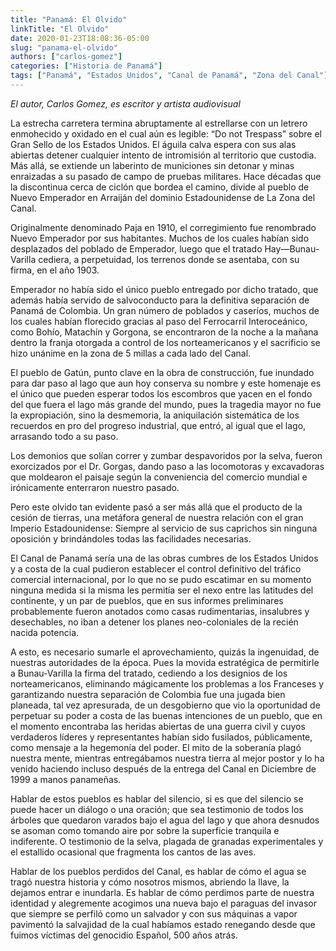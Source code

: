 ```yaml
---
title: "Panamá: El Olvido"
linkTitle: "El Olvido"
date: 2020-01-23T18:08:36-05:00
slug: "panama-el-olvido"
authors: ["carlos-gomez"]
categories: ["Historia de Panamá"]
tags: ["Panamá", "Estados Unidos", "Canal de Panamá", "Zona del Canal"]
---
```


_El autor, Carlos Gomez, es escritor y artista audiovisual_

La estrecha carretera termina abruptamente al estrellarse con un letrero enmohecido y oxidado en el cual aún es legible: “Do not Trespass” sobre el Gran Sello de los Estados Unidos. El águila calva espera con sus alas abiertas detener cualquier intento de intromisión al territorio que custodia. Más allá, se extiende un laberinto de municiones sin detonar y minas enraizadas a su pasado de campo de pruebas militares. Hace décadas que la discontinua cerca de ciclón que bordea el camino, divide al pueblo de Nuevo Emperador en Arraiján del dominio Estadounidense de La Zona del Canal.

Originalmente denominado Paja en 1910, el corregimiento fue renombrado Nuevo Emperador por sus habitantes. Muchos de los cuales habían sido desplazados del poblado de Emperador, luego que el tratado Hay—Bunau-Varilla cediera, a perpetuidad, los terrenos donde se asentaba, con su firma, en el año 1903.

Emperador no había sido el único pueblo entregado por dicho tratado, que además había servido de salvoconducto para la definitiva separación de Panamá de Colombia. Un gran número de poblados y caseríos, muchos de los cuales habían florecido gracias al paso del Ferrocarril Interoceánico, como Bohío, Matachín y Gorgona, se encontraron de la noche a la mañana dentro la franja otorgada a control de los norteamericanos y el sacrificio se hizo unánime en la zona de 5 millas a cada lado del Canal.

El pueblo de Gatún, punto clave en la obra de construcción, fue inundado para dar  paso al lago que aun hoy conserva su nombre y este homenaje es el único que pueden esperar todos los escombros que yacen en el fondo del que fuera el lago más grande del mundo, pues la tragedia mayor no fue la expropiación, sino la desmemoria, la aniquilación sistemática de los recuerdos en pro del progreso industrial, que entró, al igual que el lago, arrasando todo a su paso.

Los demonios que solían correr y zumbar despavoridos por la selva, fueron exorcizados por el Dr. Gorgas, dando paso a las locomotoras y excavadoras que moldearon el paisaje según la conveniencia del comercio mundial e irónicamente enterraron nuestro pasado.

Pero este olvido tan evidente pasó a ser más allá que el producto de la cesión de tierras, una metáfora general de nuestra relación con el gran Imperio Estadounidense: Siempre al servicio de sus caprichos sin ninguna oposición y brindándoles todas las facilidades necesarias.

El Canal de Panamá sería una de las obras cumbres de los Estados Unidos y a costa de la cual pudieron establecer el control definitivo del tráfico comercial internacional, por lo que no se pudo escatimar en su momento ninguna medida si la misma les permitía ser el nexo entre las latitudes del continente, y un par de pueblos, que en sus informes preliminares probablemente fueron anotados como casas rudimentarias, insalubres y desechables, no iban a detener los planes neo-coloniales de la recién nacida potencia.

A esto, es necesario sumarle el aprovechamiento, quizás la ingenuidad, de nuestras autoridades de la época. Pues la movida estratégica de permitirle a Bunau-Varilla la firma del tratado, cediendo a los designios de los norteamericanos, eliminando mágicamente los problemas a los Franceses y garantizando nuestra separación de Colombia fue una jugada bien planeada, tal vez apresurada, de un desgobierno que vio la oportunidad de perpetuar su poder a costa de las buenas intenciones de un pueblo, que en el momento encontraba las heridas abiertas de una guerra civil y cuyos verdaderos líderes y representantes habían sido fusilados, públicamente, como mensaje a la hegemonía del poder. El mito de la soberanía plagó nuestra mente, mientras entregábamos nuestra tierra al mejor postor y lo ha venido haciendo incluso después de la entrega del Canal en Diciembre de 1999 a manos panameñas.

Hablar de estos pueblos es hablar del silencio, si es que del silencio se puede hacer un diálogo o una oración; que sea testimonio de todos los árboles que quedaron varados bajo el agua del lago y que ahora desnudos se asoman como tomando aire por sobre la superficie tranquila e indiferente. O testimonio de la selva, plagada de granadas experimentales y el estallido ocasional que fragmenta los cantos de las aves.

Hablar de los pueblos perdidos del Canal, es hablar de cómo el agua se tragó nuestra historia y cómo nosotros mismos, abriendo la llave, la dejamos entrar e inundarla. Es hablar de cómo perdimos parte de nuestra  identidad y alegremente acogimos una nueva bajo el paraguas del invasor que siempre se perfiló como un salvador y con sus máquinas a vapor pavimentó la salvajidad de la cual habíamos estado renegando desde que fuimos víctimas del genocidio Español, 500 años atrás.

